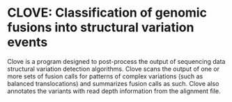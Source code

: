 CLOVE: Classification of genomic fusions into structural variation events
===================

Clove is a program designed to post-process the output of sequencing data structural variation detection algorithms.
Clove scans the output of one or more sets of fusion calls for patterns of complex variations (such as balanced translocations) and summarizes fusion calls as such.
Clove also annotates the variants with read depth information from the alignment file.


